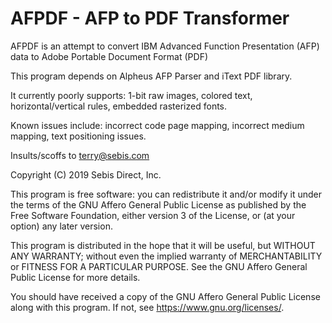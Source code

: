 # AFPDF - AFP to PDF Transformer

AFPDF is an attempt to convert IBM Advanced Function Presentation (AFP) data to Adobe Portable Document Format (PDF)

This program depends on Alpheus AFP Parser and iText PDF library.

It currently poorly supports: 1-bit raw images, colored text, horizontal/vertical rules, embedded rasterized fonts.

Known issues include: incorrect code page mapping, incorrect medium mapping, text positioning issues.

Insults/scoffs to terry@sebis.com

Copyright (C) 2019 Sebis Direct, Inc.

This program is free software: you can redistribute it and/or modify
it under the terms of the GNU Affero General Public License as
published by the Free Software Foundation, either version 3 of the
License, or (at your option) any later version.

This program is distributed in the hope that it will be useful,
but WITHOUT ANY WARRANTY; without even the implied warranty of
MERCHANTABILITY or FITNESS FOR A PARTICULAR PURPOSE.  See the
GNU Affero General Public License for more details.

You should have received a copy of the GNU Affero General Public License
along with this program.  If not, see <https://www.gnu.org/licenses/>.
